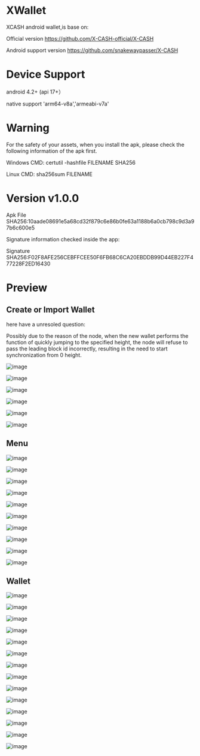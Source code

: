 # XWallet

XCASH android wallet,is base on:

Official version  https://github.com/X-CASH-official/X-CASH

Android support version  https://github.com/snakewaypasser/X-CASH

# Device Support

android 4.2+ (api 17+）

native support  'arm64-v8a','armeabi-v7a'

# Warning

For the safety of your assets, when you install the apk, please check the following information of the apk first.

Windows CMD: certutil -hashfile FILENAME SHA256

Linux CMD: sha256sum FILENAME


# Version v1.0.0

Apk File SHA256:10aade08691e5a68cd32f879c6e86b0fe63a1188b6a0cb798c9d3a97b6c600e5

Signature information checked inside the app:

Signature SHA256:F02F8AFE256CEBFFCEE50F6FB68C6CA20EBDDB99D44EB227F477228F2ED16430


# Preview

## Create or Import Wallet

here have a unresoled question:

Possibly due to the reason of the node, when the new wallet performs the function of quickly jumping to the specified height, the node will refuse to pass the leading block id incorrectly, resulting in the need to start synchronization from 0 height.


![image](https://github.com/snakewaypasser/xwallet/preview/1.png)

![image](https://github.com/snakewaypasser/xwallet/preview/2.png)

![image](https://github.com/snakewaypasser/xwallet/preview/3.png)

![image](https://github.com/snakewaypasser/xwallet/preview/4.png)

![image](https://github.com/snakewaypasser/xwallet/preview/5.png)

![image](https://github.com/snakewaypasser/xwallet/preview/6.png)

## Menu

![image](https://github.com/snakewaypasser/xwallet/preview/7.png)

![image](https://github.com/snakewaypasser/xwallet/preview/8.png)

![image](https://github.com/snakewaypasser/xwallet/preview/9.png)

![image](https://github.com/snakewaypasser/xwallet/preview/10.png)

![image](https://github.com/snakewaypasser/xwallet/preview/11.png)

![image](https://github.com/snakewaypasser/xwallet/preview/12.png)

![image](https://github.com/snakewaypasser/xwallet/preview/13.png)

![image](https://github.com/snakewaypasser/xwallet/preview/14.png)

![image](https://github.com/snakewaypasser/xwallet/preview/15.png)

![image](https://github.com/snakewaypasser/xwallet/preview/16.png)

## Wallet

![image](https://github.com/snakewaypasser/xwallet/preview/17.png)

![image](https://github.com/snakewaypasser/xwallet/preview/18.png)

![image](https://github.com/snakewaypasser/xwallet/preview/19.png)

![image](https://github.com/snakewaypasser/xwallet/preview/20.png)

![image](https://github.com/snakewaypasser/xwallet/preview/21.png)

![image](https://github.com/snakewaypasser/xwallet/preview/22.png)

![image](https://github.com/snakewaypasser/xwallet/preview/23.png)

![image](https://github.com/snakewaypasser/xwallet/preview/24.png)

![image](https://github.com/snakewaypasser/xwallet/preview/25.png)

![image](https://github.com/snakewaypasser/xwallet/preview/26.png)

![image](https://github.com/snakewaypasser/xwallet/preview/27.png)

![image](https://github.com/snakewaypasser/xwallet/preview/28.png)

![image](https://github.com/snakewaypasser/xwallet/preview/29.png)

![image](https://github.com/snakewaypasser/xwallet/preview/30.png)

